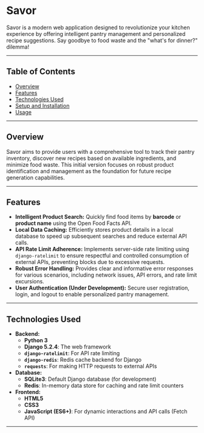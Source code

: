# Savor 

Savor is a modern web application designed to revolutionize your kitchen experience by offering intelligent pantry management and personalized recipe suggestions. Say goodbye to food waste and the "what's for dinner?" dilemma!

--- 

## Table of Contents

* [Overview](#overview)  
* [Features](#features)
* [Technologies Used](#technologies-used)
* [Setup and Installation](#setup-and-installation)
* [Usage](#usage)

---

## Overview

Savor aims to provide users with a comprehensive tool to track their pantry inventory, discover new recipes based on available ingredients, and minimize food waste. This initial version focuses on robust product identification and management as the foundation for future recipe generation capabilities.

---

## Features

* **Intelligent Product Search:** Quickly find food items by **barcode** or **product name** using the Open Food Facts API.
* **Local Data Caching:** Efficiently stores product details in a local database to speed up subsequent searches and reduce external API calls.
* **API Rate Limit Adherence:** Implements server-side rate limiting using `django-ratelimit` to ensure respectful and controlled consumption of external APIs, preventing blocks due to excessive requests.
* **Robust Error Handling:** Provides clear and informative error responses for various scenarios, including network issues, API errors, and rate limit excursions.
* **User Authentication (Under Development):** Secure user registration, login, and logout to enable personalized pantry management.

---

## Technologies Used

* **Backend:**
    * **Python 3**
    * **Django 5.2.4**: The web framework
    * **`django-ratelimit`**: For API rate limiting
    * **`django-redis`**: Redis cache backend for Django
    * **`requests`**: For making HTTP requests to external APIs
* **Database:**
    * **SQLite3**: Default Django database (for development)
    * **Redis**: In-memory data store for caching and rate limit counters
* **Frontend:**
    * **HTML5**
    * **CSS3**
    * **JavaScript (ES6+)**: For dynamic interactions and API calls (Fetch API)

---